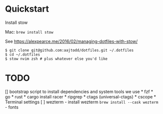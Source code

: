 # Quickstart

Install stow

Mac: `brew install stow`

See https://alexpearce.me/2016/02/managing-dotfiles-with-stow/

```
$ git clone git@github.com:aajtodd/dotfiles.git ~/.dotfiles
$ cd ~/.dotfiles
$ stow nvim zsh # plus whatever else you'd like
```


# TODO
[] bootstrap script to install dependencies and system tools we use
    * fzf
    * go
    * rust
        * cargo install racer
    * ripgrep
    * ctags (universal-ctags)
    * cscope
    * Terminal settings
        [ ] wezterm
            - install wezterm `brew install --cask wezterm`
            - fonts

